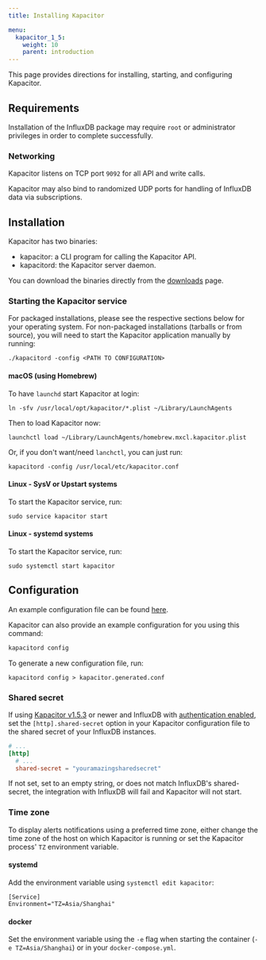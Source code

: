 ```yaml
---
title: Installing Kapacitor

menu:
  kapacitor_1_5:
    weight: 10
    parent: introduction
---
```


This page provides directions for installing, starting, and configuring Kapacitor.

## Requirements

Installation of the InfluxDB package may require `root` or administrator privileges in order to complete successfully.

### Networking

Kapacitor listens on TCP port `9092` for all API and write
calls.

Kapacitor may also bind to randomized UDP ports
for handling of InfluxDB data via subscriptions.

## Installation

Kapacitor has two binaries:

* kapacitor: a CLI program for calling the Kapacitor API.
* kapacitord: the Kapacitor server daemon.

You can download the binaries directly from the
[downloads](https://portal.influxdata.com/downloads) page.

### Starting the Kapacitor service

For packaged installations, please see the respective sections below
for your operating system. For non-packaged installations (tarballs or
from source), you will need to start the Kapacitor application
manually by running:

```
./kapacitord -config <PATH TO CONFIGURATION>
```

#### macOS (using Homebrew)

To have `launchd` start Kapacitor at login:

```
ln -sfv /usr/local/opt/kapacitor/*.plist ~/Library/LaunchAgents
```

Then to load Kapacitor now:

```
launchctl load ~/Library/LaunchAgents/homebrew.mxcl.kapacitor.plist
```

Or, if you don't want/need `lanchctl`, you can just run:

```
kapacitord -config /usr/local/etc/kapacitor.conf
```

#### Linux - SysV or Upstart systems

To start the Kapacitor service, run:

```
sudo service kapacitor start
```

#### Linux - systemd systems

To start the Kapacitor service, run:

```
sudo systemctl start kapacitor
```

## Configuration

An example configuration file can be found [here](https://github.com/influxdb/kapacitor/blob/master/etc/kapacitor/kapacitor.conf).

Kapacitor can also provide an example configuration for you using this command:

```bash
kapacitord config
```

To generate a new configuration file, run:
```
kapacitord config > kapacitor.generated.conf
```

### Shared secret

If using [Kapacitor v1.5.3](/kapacitor/v1.5/about_the_project/releasenotes-changelog/#v1-5-3-2019-06-18)
or newer and InfluxDB with [authentication enabled](/influxdb/v1.7/administration/authentication_and_authorization/),
set the `[http].shared-secret` option in your Kapacitor configuration file to the
shared secret of your InfluxDB instances.

```toml
# ...
[http]
  # ...
  shared-secret = "youramazingsharedsecret"
```

If not set, set to an empty string, or does not match InfluxDB's shared-secret,
the integration with InfluxDB will fail and Kapacitor will not start.

### Time zone

To display alerts notifications using a preferred time zone, either change the time zone
of the host on which Kapacitor is running or set the Kapacitor process' `TZ` environment variable.

#### systemd

Add the environment variable using `systemctl edit kapacitor`:

```
[Service]
Environment="TZ=Asia/Shanghai"
```

#### docker

Set the environment variable using the `-e` flag when starting the container (`-e TZ=Asia/Shanghai`)
or in your `docker-compose.yml`.
